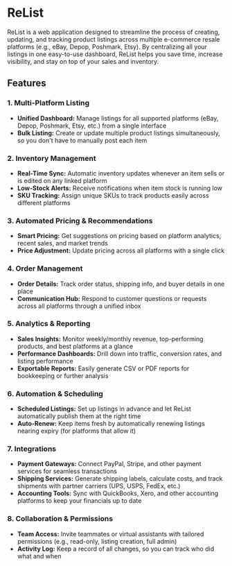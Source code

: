 # ReList

ReList is a web application designed to streamline the process of creating, updating, and tracking product listings across multiple e-commerce resale platforms (e.g., eBay, Depop, Poshmark, Etsy). By centralizing all your listings in one easy-to-use dashboard, ReList helps you save time, increase visibility, and stay on top of your sales and inventory.

## Features

### 1. Multi-Platform Listing
- **Unified Dashboard:** Manage listings for all supported platforms (eBay, Depop, Poshmark, Etsy, etc.) from a single interface
- **Bulk Listing:** Create or update multiple product listings simultaneously, so you don't have to manually post each item

### 2. Inventory Management
- **Real-Time Sync:** Automatic inventory updates whenever an item sells or is edited on any linked platform
- **Low-Stock Alerts:** Receive notifications when item stock is running low
- **SKU Tracking:** Assign unique SKUs to track products easily across different platforms

### 3. Automated Pricing & Recommendations
- **Smart Pricing:** Get suggestions on pricing based on platform analytics, recent sales, and market trends
- **Price Adjustment:** Update pricing across all platforms with a single click

### 4. Order Management
- **Order Details:** Track order status, shipping info, and buyer details in one place
- **Communication Hub:** Respond to customer questions or requests across all platforms through a unified inbox

### 5. Analytics & Reporting
- **Sales Insights:** Monitor weekly/monthly revenue, top-performing products, and best platforms at a glance
- **Performance Dashboards:** Drill down into traffic, conversion rates, and listing performance
- **Exportable Reports:** Easily generate CSV or PDF reports for bookkeeping or further analysis

### 6. Automation & Scheduling
- **Scheduled Listings:** Set up listings in advance and let ReList automatically publish them at the right time
- **Auto-Renew:** Keep items fresh by automatically renewing listings nearing expiry (for platforms that allow it)

### 7. Integrations
- **Payment Gateways:** Connect PayPal, Stripe, and other payment services for seamless transactions
- **Shipping Services:** Generate shipping labels, calculate costs, and track shipments with partner carriers (UPS, USPS, FedEx, etc.)
- **Accounting Tools:** Sync with QuickBooks, Xero, and other accounting platforms to keep your financials up to date

### 8. Collaboration & Permissions
- **Team Access:** Invite teammates or virtual assistants with tailored permissions (e.g., read-only, listing creation, full admin)
- **Activity Log:** Keep a record of all changes, so you can track who did what and when